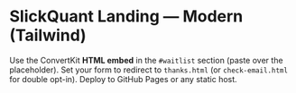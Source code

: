 # SlickQuant Landing — Modern (Tailwind)
Use the ConvertKit **HTML embed** in the `#waitlist` section (paste over the placeholder). Set your form to redirect to `thanks.html` (or `check-email.html` for double opt-in). Deploy to GitHub Pages or any static host.